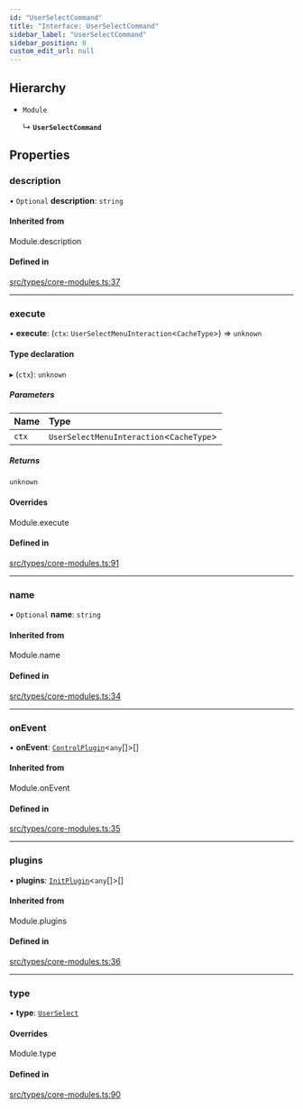```yaml
---
id: "UserSelectCommand"
title: "Interface: UserSelectCommand"
sidebar_label: "UserSelectCommand"
sidebar_position: 0
custom_edit_url: null
---
```


## Hierarchy

- `Module`

  ↳ **`UserSelectCommand`**

## Properties

### description

• `Optional` **description**: `string`

#### Inherited from

Module.description

#### Defined in

[src/types/core-modules.ts:37](https://github.com/sern-handler/handler/blob/b0399f9/src/types/core-modules.ts#L37)

___

### execute

• **execute**: (`ctx`: `UserSelectMenuInteraction`<`CacheType`\>) => `unknown`

#### Type declaration

▸ (`ctx`): `unknown`

##### Parameters

| Name | Type |
| :------ | :------ |
| `ctx` | `UserSelectMenuInteraction`<`CacheType`\> |

##### Returns

`unknown`

#### Overrides

Module.execute

#### Defined in

[src/types/core-modules.ts:91](https://github.com/sern-handler/handler/blob/b0399f9/src/types/core-modules.ts#L91)

___

### name

• `Optional` **name**: `string`

#### Inherited from

Module.name

#### Defined in

[src/types/core-modules.ts:34](https://github.com/sern-handler/handler/blob/b0399f9/src/types/core-modules.ts#L34)

___

### onEvent

• **onEvent**: [`ControlPlugin`](ControlPlugin.md)<`any`[]\>[]

#### Inherited from

Module.onEvent

#### Defined in

[src/types/core-modules.ts:35](https://github.com/sern-handler/handler/blob/b0399f9/src/types/core-modules.ts#L35)

___

### plugins

• **plugins**: [`InitPlugin`](InitPlugin.md)<`any`[]\>[]

#### Inherited from

Module.plugins

#### Defined in

[src/types/core-modules.ts:36](https://github.com/sern-handler/handler/blob/b0399f9/src/types/core-modules.ts#L36)

___

### type

• **type**: [`UserSelect`](../enums/CommandType.md#userselect)

#### Overrides

Module.type

#### Defined in

[src/types/core-modules.ts:90](https://github.com/sern-handler/handler/blob/b0399f9/src/types/core-modules.ts#L90)
